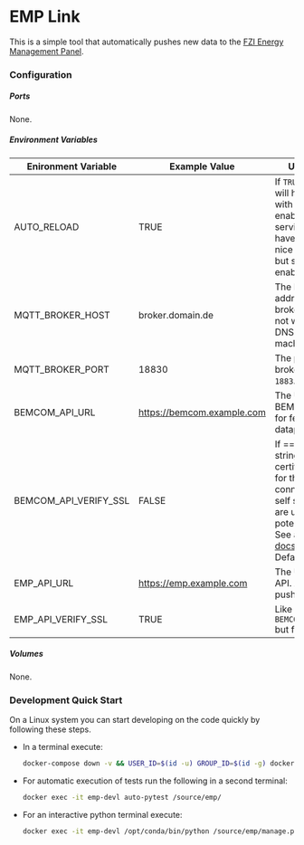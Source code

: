 # EMP Link

This is a simple tool that automatically pushes new data to the [FZI Energy Management Panel](https://github.com/fzi-forschungszentrum-informatik/energy_management_panel).

### Configuration

##### Ports

None.

##### Environment Variables

| Enironment Variable   | Example  Value             | Usage/Remarks                                                |
| --------------------- | -------------------------- | ------------------------------------------------------------ |
| AUTO_RELOAD                  | TRUE                            | If `TRUE` (i.e. the string) will host the service with auto reloading enabled, that is, the service restarts if files have changed. This is nice for development but should not be enabled in production. |
| MQTT_BROKER_HOST      | broker.domain.de           | The DNS name or IP address of the MQTT broker. `localhost` will not work, use the full DNS name of the host machine instead. |
| MQTT_BROKER_PORT  | 18830                      | The port of the MQTT broker. Defaults to `1883`.             |
| BEMCOM_API_URL        | https://bemcom.example.com | The URL of the BEMCom API. Used for fetching the datapoint metadata. |
| BEMCOM_API_VERIFY_SSL | FALSE                      | If == "FALSE" (i.e. the string) will disable certificate checking for the BEMCom API connection. Useful if self signed certificates are used but a potential security risk. See also the [requests docs](https://docs.python-requests.org/en/master/user/advanced/#ssl-cert-verification) on the topic. Defaults to TRUE. |
| EMP_API_URL           | https://emp.example.com    | The URL of the EMP API. All new data is pushed there.        |
| EMP_API_VERIFY_SSL    | TRUE                       | Like `BEMCOM_API_VERIFY_SSL` but for the EMP API.            |

##### Volumes

None.



### Development Quick Start

On a Linux system you can start developing on the code quickly by following these steps.

* In a terminal execute:

  ```bash
  docker-compose down -v && USER_ID=$(id -u) GROUP_ID=$(id -g) docker-compose up --build
  ```

* For automatic execution of tests run the following in a second terminal:

  ```bash
  docker exec -it emp-devl auto-pytest /source/emp/
  ```

* For an interactive python terminal execute:

  ```bash
  docker exec -it emp-devl /opt/conda/bin/python /source/emp/manage.py shell
  ```
